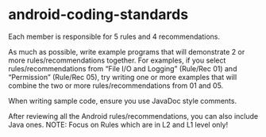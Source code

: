# android-coding-standards

Each member is responsible for 5 rules and 4 recommendations.

As much as possible, write example programs that will demonstrate 2 or more rules/recommendations together. For examples, if you select rules/recommendations from “File I/O and Logging” (Rule/Rec 01) and “Permission” (Rule/Rec 05), try writing one or more examples that will combine the two or more rules/recommendations from 01 and 05.

When writing sample code, ensure you use JavaDoc style comments.

After reviewing all the Android rules/recommendations, you can also include Java ones.
NOTE: Focus on Rules which are in L2 and L1 level only!
